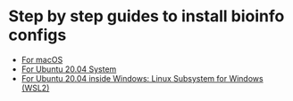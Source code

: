 # Step by step guides to install bioinfo configs
- [For macOS](configs/macOS.md)
- [For Ubuntu 20.04 System](configs/Linux.md)
- [For Ubuntu 20.04 inside Windows: Linux Subsystem for Windows (WSL2)](configs/Windows_WSL2.md)
